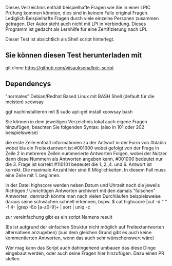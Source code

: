 Dieses Verzeichnis enthält beispielhafte Fragen wie Sie in einer LPIC Prüfung kommen könnten, dies sind in keinem Falle original Fragen. Lediglich Beispielhafte Fragen durch viele einzelne Personen zusammen getragen. Der Autor steht auch nicht mit LPI in Verbindung. Dieses Programm ist gedacht als Lernhilfe für eine Zertifizierung nach LPI.

Dieser Test ist absichtlich als Shell script hinterlegt.

## Sie können diesen Test herunterladen mit 
git clone https://github.com/viisauksena/lpic-script

## Dependencys
"normales" Debian/Redhat Based Linux mit BASH Shell (default für die meisten)
xcowsay

ggf nachinstallieren mit 
$ sudo apt-get install xcowsay bash

Sie können in dem jeweiligen Verzeichnis  lokal auch eigene Fragen hinzufügen, beachten Sie folgenden Syntax:
(also in 101 oder 202 beispielsweise)

die erste Zeile enthält informationen zu der Antwort
in der Form von 
    #blabla
wobei bla ein Freitextantwort ist
    #001000
wobei gefolgt von der Frage in Zeile 2 in mehreren Zeilen nummerierte Antworten Folgen, wobei der Nutzer dann diese Nummern als Antworten angeben kann,
    #001000 bedeutet nur die 3. Frage ist korrekt
    #110101 bedeutet die 1.,2.,4. und 6. Antwort ist korrekt.
Die maximale Anzahl hier sind 6 Möglichkeiten. In diesem Fall muss eine Zeile mit 1. beginnen.

in der Datei highscore werden neben Datum und Uhrzeit noch die jeweils Richtigen / Unrichtigen Antworten archiviert mit den damals "falschen" Antworten, demnach könnte man nach vielen Durchläufen beispielsweise daraus seine schwächen schnell erkennen, bspw.
    $ cat highscore |cut -d " " -f 4- |grep -Eo [a-z0-9]+ | sort | uniq -c

zur vereinfachung gibt es ein script Namens result

(Es ist aufgrund der einfachen Struktur nicht möglich auf Freitextantworten alternativen anzugeben)
(aus dem gleichen Grund gibt es auch keine kommentierten Antworten, wenn das auch sehr wünschenswert wäre)

Wer mag kann das Script auch dahingehend umbauen das diese Dinge eingebaut werden, oder auch seine Fragen hier hinzufügen. Dazu einen PR stellen.
